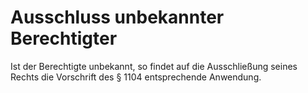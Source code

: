 # Ausschluss unbekannter Berechtigter

Ist der Berechtigte unbekannt, so findet auf die Ausschließung seines Rechts die Vorschrift des § 1104 entsprechende Anwendung. 

